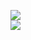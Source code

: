[![](https://img.shields.io/badge/Made%20With-Github%20Spray-lightgrey.svg?style=for-the-badge&logo=github)](https://github.com/Annihil/github-spray#16885)  
[![](https://i.imgur.com/2DrTn0Z.gif)](https://github.com/Annihil/github-spray)